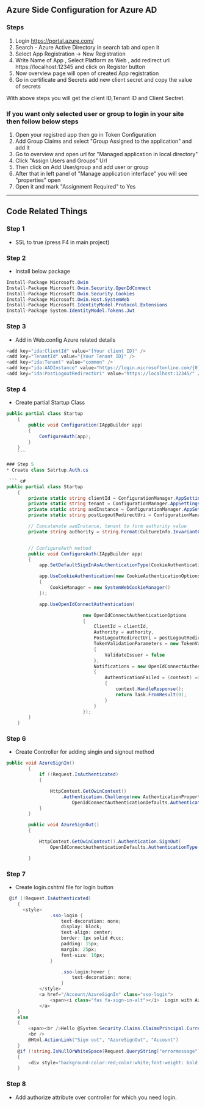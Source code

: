 
## Azure Side Configuration for Azure AD

### Steps 
1. Login https://portal.azure.com/
2. Search - Azure Active Directory in search tab and open it
3. Select App Registration -> New Registration
4. Write Name of App , Select Platform as Web , add redirect url https://localhost:12345 and click on Register button
5. Now overview page will open of created App registration
6. Go in certificate and Secrets add new client secret and copy the value of secrets 

With above steps you will get the client ID,Tenant ID and Client Sectret.


### If you want only selected user or group to login in your site then follow below steps

1. Open your registred app then go in Token Configuration
2. Add Group Claims and select "Group Assigned to the application" and add it
3. Go to overview and open url for "Managed application in local directory"
4. Click "Assign Users and Groups" Url
5. Then click on Add User/group and add user or group
6. After that in left panel of "Manage application interface" you will see "properties" open
7. Open it and mark "Assignment Required" to Yes

-------------------------------------------------------------------------------

## Code Related Things

### Step 1
* SSL to true (press F4 in main project)

### Step 2
* Install below package
```C#
Install-Package Microsoft.Owin
Install-Package Microsoft.Owin.Security.OpenIdConnect
Install-Package Microsoft.Owin.Security.Cookies
Install-Package Microsoft.Owin.Host.SystemWeb
Install-Package Microsoft.IdentityModel.Protocol.Extensions
Install-Package System.IdentityModel.Tokens.Jwt
```


### Step 3
* Add in Web.config Azure related details

```C#
<add key="ida:ClientId" value="{Your client ID}" />
<add key="TenantId" value="{Your Tenant ID}" />
<add key="ida:Tenant" value="common" />
<add key="ida:AADInstance" value="https://login.microsoftonline.com/{0}" />
<add key="ida:PostLogoutRedirectUri" value="https://localhost:12345/" />
```

### Step 4
* Create partial Startup Class 

```c#
public partial class Startup 
    { 
        public void Configuration(IAppBuilder app)
        {
            ConfigureAuth(app);
        }
    }
    ```

### Step 5
* Create class Satrtup.Auth.cs

 ``` c#
public partial class Startup
    {        
        private static string clientId = ConfigurationManager.AppSettings["ida:ClientId"];
        private static string tenant = ConfigurationManager.AppSettings["ida:Tenant"];
        private static string aadInstance = ConfigurationManager.AppSettings["ida:AADInstance"];
        private static string postLogoutRedirectUri = ConfigurationManager.AppSettings["ida:PostLogoutRedirectUri"];

        // Concatenate aadInstance, tenant to form authority value       
        private string authority = string.Format(CultureInfo.InvariantCulture, aadInstance, tenant);


        // ConfigureAuth method  
        public void ConfigureAuth(IAppBuilder app)
        {
            app.SetDefaultSignInAsAuthenticationType(CookieAuthenticationDefaults.AuthenticationType);

            app.UseCookieAuthentication(new CookieAuthenticationOptions
            {
                CookieManager = new SystemWebCookieManager()
            });

            app.UseOpenIdConnectAuthentication(

                            new OpenIdConnectAuthenticationOptions
                            {
                                ClientId = clientId,
                                Authority = authority,
                                PostLogoutRedirectUri = postLogoutRedirectUri,
                                TokenValidationParameters = new TokenValidationParameters
                                {                                    
                                    ValidateIssuer = false
                                },
                                Notifications = new OpenIdConnectAuthenticationNotifications
                                {
                                    AuthenticationFailed = (context) =>
                                    {
                                        context.HandleResponse();                                        context.OwinContext.Response.Redirect("/Home/Index");
                                        return Task.FromResult(0);
                                    }
                                }
                            });
        }  
    }

```


### Step 6 
* Create Controller for adding singin and signout method

``` c#
public void AzureSignIn()
        {
            if (!Request.IsAuthenticated)
            {

                HttpContext.GetOwinContext()
                    .Authentication.Challenge(new AuthenticationProperties { RedirectUri = "/" },
                        OpenIdConnectAuthenticationDefaults.AuthenticationType);
            }
        }

        public void AzureSignOut()
        {

            HttpContext.GetOwinContext().Authentication.SignOut(
                OpenIdConnectAuthenticationDefaults.AuthenticationType, CookieAuthenticationDefaults.AuthenticationType);

        }
```

### Step 7 
* Create login.cshtml file for login button

```C#
 @if (!Request.IsAuthenticated)
    {
      <style>
                .sso-login {
                    text-decoration: none;
                    display: block;
                    text-align: center;
                    border: 1px solid #ccc;
                    padding: 15px;
                    margin: 25px;
                    font-size: 16px;
                }

                    .sso-login:hover {
                        text-decoration: none;
                    }
            </style>
            <a href="/Account/AzureSignIn" class="sso-login">
                <span><i class="fas fa-sign-in-alt"></i>  Login with Azure</span>
            </a>
    }
    else
    {
        <span><br />Hello @System.Security.Claims.ClaimsPrincipal.Current.FindFirst("name").Value;</span>
        <br />
        @Html.ActionLink("Sign out", "AzureSignOut", "Account")
    }
    @if (!string.IsNullOrWhiteSpace(Request.QueryString["errormessage"]))
    {
        <div style="background-color:red;color:white;font-weight: bold;">Error: @Request.QueryString["errormessage"]</div>
    }
```

### Step 8
* Add authorize attribute over controller for which you need login.

